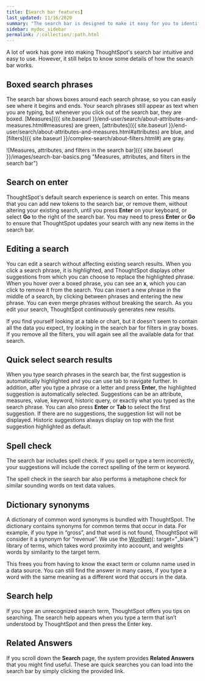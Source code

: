 ```yaml
---
title: [Search bar features]
last_updated: 11/16/2020
summary: "The search bar is designed to make it easy for you to identify your search terms. "
sidebar: mydoc_sidebar
permalink: /:collection/:path.html
---
```

A lot of work has gone into making ThoughtSpot's search bar intuitive and easy to use. However, it still helps to know some details of how the search bar works.

## Boxed search phrases

The search bar shows boxes around each search phrase, so you can easily see where it begins and ends. Your search phrases still appear as text when you are typing, but whenever you click out of the search bar, they are boxed. [Measures]({{ site.baseurl }}/end-user/search/about-attributes-and-measures.html#measures) are green, [attributes]({{ site.baseurl }}/end-user/search/about-attributes-and-measures.html#attributes) are blue, and [filters]({{ site.baseurl }}/complex-search/about-filters.html#) are gray.

![Measures, attributes, and filters in the search bar]({{ site.baseurl }}/images/search-bar-basics.png "Measures, attributes, and filters in the search bar")

## Search on enter
ThoughtSpot's default search experience is search on enter. This means that you can add new tokens to the search bar, or remove them, without altering your existing search, until you press **Enter** on your keyboard, or select **Go** to the right of the search bar. You may need to press **Enter** or **Go** to ensure that ThoughtSpot updates your search with any new items in the search bar.

## Editing a search

You can edit a search without affecting existing search results.  When you click a search phrase, it is highlighted, and ThoughtSpot displays other suggestions from which you can choose to replace the highlighted phrase. When you hover over a boxed phrase, you can see an **x**, which you can click to remove it from the search. You can insert a new phrase in the middle of a search, by clicking between phrases and entering the new phrase. You can even merge phrases without breaking the search. As you edit your search, ThoughtSpot continuously generates new results.

If you find yourself looking at a table or chart, but it doesn't seem to contain all the data you expect, try looking in the search bar for filters in gray boxes. If you remove all the filters, you will again see all the available data for that search.

## Quick select search results
When you type search phrases in the search bar, the first suggestion is automatically highlighted and you can use tab to navigate further. In addition, after you type a phrase or a letter and press **Enter**, the highlighted suggestion is automatically selected. Suggestions can be an attribute, measures, value, keyword, historic query, or exactly what you typed as the search phrase. You can also press **Enter** or **Tab** to select the first suggestion. If there are no suggestions, the suggestion list will not be displayed.
Historic suggestions always display on top with the first suggestion highlighted as default.

## Spell check

The search bar includes spell check. If you spell or type a term incorrectly, your suggestions will include the correct spelling of the term or keyword.

The spell check in the search bar also performs a metaphone check for similar sounding words on text data values.

## Dictionary synonyms

A dictionary of common word synonyms is bundled with ThoughtSpot. The dictionary contains synonyms for common terms that occur in data. For example, if you type in “gross”, and that word is not found, ThoughtSpot will consider it a synonym for “revenue”. We use the [WordNet](https://wordnet.princeton.edu/){: target="_blank"} library of terms, which takes word proximity into account, and weights words by similarity to the target term.

This frees you from having to know the exact term or column name used in a data source. You can still find the answer in many cases, if you type a word with the same meaning as a different word that occurs in the data.

## Search help

If you type an unrecognized search term, ThoughtSpot offers you tips on searching. The search help appears when you type a term that isn’t understood by ThoughtSpot and then press the Enter key.

## Related Answers

If you scroll down the **Search** page, the system provides **Related Answers** that you might find useful. These are quick searches you can load into the search bar by simply clicking the provided link.
